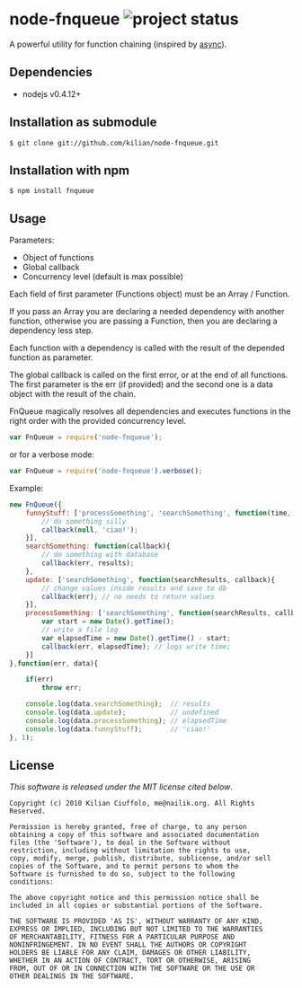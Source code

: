 # node-fnqueue ![project status](http://dl.dropbox.com/u/2208502/maintained.png)

A powerful utility for function chaining (inspired by [async](https://github.com/caolan/async)).

## Dependencies

- nodejs v0.4.12+

## Installation as submodule

    $ git clone git://github.com/kilian/node-fnqueue.git

## Installation with npm

    $ npm install fnqueue

## Usage

Parameters:

- Object of functions
- Global callback
- Concurrency level (default is max possible)

Each field of first parameter (Functions object) must be an Array / Function.

If you pass an Array you are declaring a needed dependency with another function, otherwise you are passing a Function, then you are declaring a dependency less step.

Each function with a dependency is called with the result of the depended function as parameter.

The global callback is called on the first error, or at the end of all functions. The first parameter is the err (if provided) and the second one is a data object with the result of the chain.

FnQueue magically resolves all dependencies and executes functions in the right order with the provided concurrency level.

```javascript
var FnQueue = require('node-fnqueue');
```
or for a verbose mode:

```javascript
var FnQueue = require('node-fnqueue').verbose();
```
Example:

```javascript
new FnQueue({
    funnyStuff: ['processSomething', 'searchSomething', function(time, searchResults, callback){
        // do something silly
        callback(null, 'ciao!');
    }],
    searchSomething: function(callback){
        // do something with database
        callback(err, results);
    },
    update: ['searchSomething', function(searchResults, callback){
        // change values inside results and save to db
        callback(err); // no needs to return values
    }],
    processSomething: ['searchSomething', function(searchResults, callback){
        var start = new Date().getTime();
        // write a file log
        var elapsedTime = new Date().getTime() - start;
        callback(err, elapsedTime); // logs write time;
    }]
},function(err, data){

    if(err)
        throw err;

    console.log(data.searchSomething);  // results
    console.log(data.update);           // undefined
    console.log(data.processSomething); // elapsedTime
    console.log(data.funnyStuff);       // 'ciao!'
}, 1);
```
## License

_This software is released under the MIT license cited below_.

    Copyright (c) 2010 Kilian Ciuffolo, me@nailik.org. All Rights Reserved.

    Permission is hereby granted, free of charge, to any person
    obtaining a copy of this software and associated documentation
    files (the 'Software'), to deal in the Software without
    restriction, including without limitation the rights to use,
    copy, modify, merge, publish, distribute, sublicense, and/or sell
    copies of the Software, and to permit persons to whom the
    Software is furnished to do so, subject to the following
    conditions:
    
    The above copyright notice and this permission notice shall be
    included in all copies or substantial portions of the Software.
    
    THE SOFTWARE IS PROVIDED 'AS IS', WITHOUT WARRANTY OF ANY KIND,
    EXPRESS OR IMPLIED, INCLUDING BUT NOT LIMITED TO THE WARRANTIES
    OF MERCHANTABILITY, FITNESS FOR A PARTICULAR PURPOSE AND
    NONINFRINGEMENT. IN NO EVENT SHALL THE AUTHORS OR COPYRIGHT
    HOLDERS BE LIABLE FOR ANY CLAIM, DAMAGES OR OTHER LIABILITY,
    WHETHER IN AN ACTION OF CONTRACT, TORT OR OTHERWISE, ARISING
    FROM, OUT OF OR IN CONNECTION WITH THE SOFTWARE OR THE USE OR
    OTHER DEALINGS IN THE SOFTWARE.